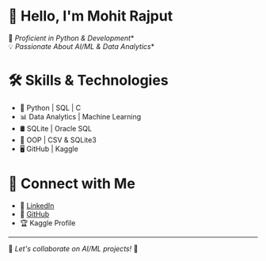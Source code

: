 # 👋 Hello, I'm Mohit Rajput  

🚀 *Proficient in Python & Development**  
💡 *Passionate About AI/ML & Data Analytics**  

# 🛠 Skills & Technologies  
- 🐍 Python | SQL | C
- 📊 Data Analytics | Machine Learning  
- 🛢️ SQLite | Oracle SQL  
- 📝 OOP | CSV & SQLite3  
- 🖥️ GitHub | Kaggle  

# 🔗 Connect with Me  
- 💼 [LinkedIn]()  
- 📂 [GitHub]()  
- 🏆 Kaggle Profile  

---

💬 *Let's collaborate on AI/ML projects!* 🚀
